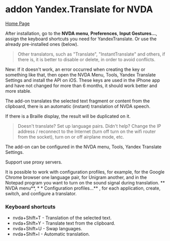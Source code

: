 # addon Yandex.Translate for NVDA

[Home Page](https://github.com/alekssamos/YandexTranslate/)

After installation, go to the **NVDA menu**, **Preferences**, **Input Gestures...**,
assign the keyboard shortcuts you need for YandexTranslate. Or use the already pre-installed ones (below).

> Other translators, such as "Translate", "InstantTranslate" and others,
> if there is, it is better to disable or delete, in order to avoid conflicts.

New: If it doesn't work, an error occurred when creating the key or something like that,
then open the NVDA Menu, Tools, Yandex Translate Settings
and install the API on iOS.
These keys are used in the iPhone app and have not changed for more than 6 months,
it should work better and more stable.

The add-on translates the selected text fragment or content from the clipboard, there is an automatic (instant) translation of NVDA speech.

If there is a Braille display, the result will be duplicated on it.

> Doesn't translate? Set up language pairs.
> Didn't help?
> Change the IP address / reconnect to the Internet (turn off turn on the wifi router from the socket),
> turn on or off airplane mode, etc.

The add-on can be configured in the NVDA menu, Tools, Yandex Translate Settings.

Support use  proxy servers.

It is possible to work with configuration profiles, for example, for the Google Chrome browser one language pair, for Unigram another, and in the Notepad program you want to turn on the sound signal during translation. ** NVDA menu**, * * Configuration profiles...** , for each application, create, switch, and configure a translator.

### Keyboard shortcuts
* nvda+Shift+T - Translation of the selected text.
* nvda+Shift+Y - Translate text from the clipboard.
* nvda+Shift+U - Swap languages.
* nvda+Shift+I - Automatic translation.

